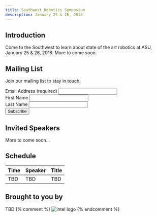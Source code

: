 ```yaml
---
title: Southwest Robotics Symposium
description: January 25 & 26, 2018
---
```


## Introduction

Come to the Southwest to learn about state of the art robotics at ASU, January 25 & 26, 2018.  More to come soon.

## Mailing List
Join our mailing list to stay in touch.

<form action="//popupcad.us11.list-manage.com/subscribe/post?u=09fb80f6d457bbf0912562cf5&amp;id=d75ecf69cf" method="post" id="mc-embedded-subscribe-form" name="mc-embedded-subscribe-form" class="validate" target="_blank" novalidate>
  <div class="row">
    <div class="col-sm-4">
      <div class="form-group">
        <label for="mce-EMAIL">Email Address (required)</label>
      	<input type="email" value="" name="EMAIL" class="form-control" id="mce-EMAIL">
      </div>
    </div>
    <div class="col-sm-4">
      <div class="form-group">
        <label for="mce-FNAME">First Name </label>
        <input type="text" value="" name="FNAME" class="form-control" id="mce-FNAME">
      </div>
    </div>
    <div class="col-sm-4">
      <div class="form-group">
        <label for="mce-LNAME">Last Name </label>
        <input type="text" value="" name="LNAME" class="form-control" id="mce-LNAME">
      </div>
    </div>
    <div id="mce-responses" class="clear">
      <div class="response" id="mce-error-response" style="display:none"></div>
      <div class="response" id="mce-success-response" style="display:none"></div>
    </div>
  </div>

  <div style="position: absolute; left: -5000px;" aria-hidden="true"><input type="text" name="b_09fb80f6d457bbf0912562cf5_d75ecf69cf" tabindex="-1" value=""></div>

  <div class="row">
    <div class="col-sm-4">
      <input type="submit" value="Subscribe" name="subscribe" id="mc-embedded-subscribe" class="button">
    </div>
  </div>

</form>

## Invited Speakers
More to come soon...

## Schedule

| Time | Speaker | Title |
|-|-|-|
| TBD | TBD | TBD |

## Brought to you by
TBD
{% comment %}
![intel logo]({{site.base_path}}/assets/images/intel.png)
{% endcomment %}
